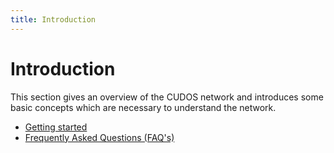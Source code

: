 ```yaml
---
title: Introduction
---
```


# Introduction

This section gives an overview of the CUDOS network and introduces some basic concepts which are necessary to understand the network.

- [Getting started](/introduction/getting-started/)
- [Frequently Asked Questions (FAQ's)](/introduction/faqs/)